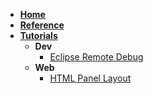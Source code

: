 - [**Home**](/#home)
- [**Reference**](/reference/)
- [**Tutorials**](/tutorials/)
  - **Dev**
    - [Eclipse Remote Debug](eclipse-remote-debug)
  - **Web**
    - [HTML Panel Layout](panel)
